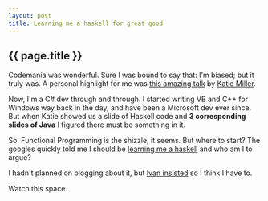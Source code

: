 ```yaml
---
layout: post
title: Learning me a haskell for great good
---
```


## {{ page.title }}

Codemania was wonderful. Sure I was bound to say that: I'm biased; but it truly was. A personal highlight for me was [this amazing talk](http://www.youtube.com/watch?v=MlZCiiKGbb0) by [Katie Miller](http://codemiller.com).

Now, I'm a C# dev through and through. I started writing VB and C++ for Windows way back in the day, and have been a Microsoft dev ever since. But when Katie showed us a slide of Haskell code and **3 corresponding slides of Java** I figured there must be something in it.

So. Functional Programming is the shizzle, it seems. But where to start? The googles quickly told me I should be [learning me a haskell](http://learnyouahaskell.com/) and who am I to argue?

I hadn't planned on blogging about it, but [Ivan insisted](https://twitter.com/ppog_penguin/status/327369703473426432) so I think I have to.


Watch this space.